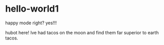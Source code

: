 # hello-world1

happy mode right?
yes!!! 

hubot here! 
Ive had tacos on the moon and find them far superior to earth tacos. 


